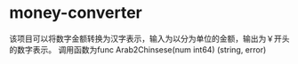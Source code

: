 # money-converter
该项目可以将数字金额转换为汉字表示，输入为以分为单位的金额，输出为￥开头的数字表示。
调用函数为func Arab2Chinsese(num int64) (string, error)
